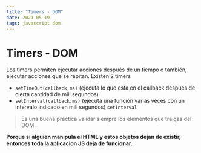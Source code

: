 ```yaml
---
title: "Timers - DOM"
date: 2021-05-19
tags: javascript dom
---
```


# Timers - DOM

Los timers permiten ejecutar acciones después de un tiempo o también, ejecutar acciones que se repitan. Existen 2 timers

-   `setTimeOut(callback,ms)` (ejecuta lo que esta en el callback después de cierta cantidad de mili segundos)
-   `setInterval(callback,ms)` (ejecuta una función varias veces con un intervalo indicado en mili segundos) `setInterval`

> Es una buena práctica validar siempre los elementos que traigas del DOM.

**Porque si alguien manipula el HTML y estos objetos dejan de existir, entonces toda la aplicacion JS deja de funcionar.**
